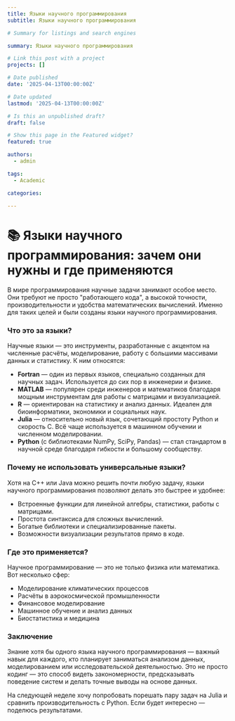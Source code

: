 ```yaml
---
title: Языки научного программирования
subtitle: Языки научного программирования

# Summary for listings and search engines

summary: Языки научного программирования

# Link this post with a project
projects: []

# Date published
date: '2025-04-13T00:00:00Z'

# Date updated
lastmod: '2025-04-13T00:00:00Z'

# Is this an unpublished draft?
draft: false

# Show this page in the Featured widget?
featured: true

authors:
  - admin

tags:
  - Academic

categories:
  
---
```


# 📚 Языки научного программирования: зачем они нужны и где применяются

В мире программирования научные задачи занимают особое место. Они требуют не просто "работающего кода", а высокой точности, производительности и удобства математических вычислений. Именно для таких целей и были созданы языки научного программирования.

### Что это за языки?

Научные языки — это инструменты, разработанные с акцентом на численные расчёты, моделирование, работу с большими массивами данных и статистику. К ним относятся:

- **Fortran** — один из первых языков, специально созданных для научных задач. Используется до сих пор в инженерии и физике.  
- **MATLAB** — популярен среди инженеров и математиков благодаря мощным инструментам для работы с матрицами и визуализацией.  
- **R** — ориентирован на статистику и анализ данных. Идеален для биоинформатики, экономики и социальных наук.  
- **Julia** — относительно новый язык, сочетающий простоту Python и скорость C. Всё чаще используется в машинном обучении и численном моделировании.  
- **Python** (с библиотеками NumPy, SciPy, Pandas) — стал стандартом в научной среде благодаря гибкости и большому сообществу.

### Почему не использовать универсальные языки?

Хотя на C++ или Java можно решить почти любую задачу, языки научного программирования позволяют делать это быстрее и удобнее:

- Встроенные функции для линейной алгебры, статистики, работы с матрицами.  
- Простота синтаксиса для сложных вычислений.  
- Богатые библиотеки и специализированные пакеты.  
- Возможности визуализации результатов прямо в коде.

### Где это применяется?

Научное программирование — это не только физика или математика. Вот несколько сфер:

- Моделирование климатических процессов  
- Расчёты в аэрокосмической промышленности  
- Финансовое моделирование  
- Машинное обучение и анализ данных  
- Биостатистика и медицина

### Заключение

Знание хотя бы одного языка научного программирования — важный навык для каждого, кто планирует заниматься анализом данных, моделированием или исследовательской деятельностью. Это не просто кодинг — это способ видеть закономерности, предсказывать поведение систем и делать точные выводы на основе данных.

На следующей неделе хочу попробовать порешать пару задач на Julia и сравнить производительность с Python. Если будет интересно — поделюсь результатами.

